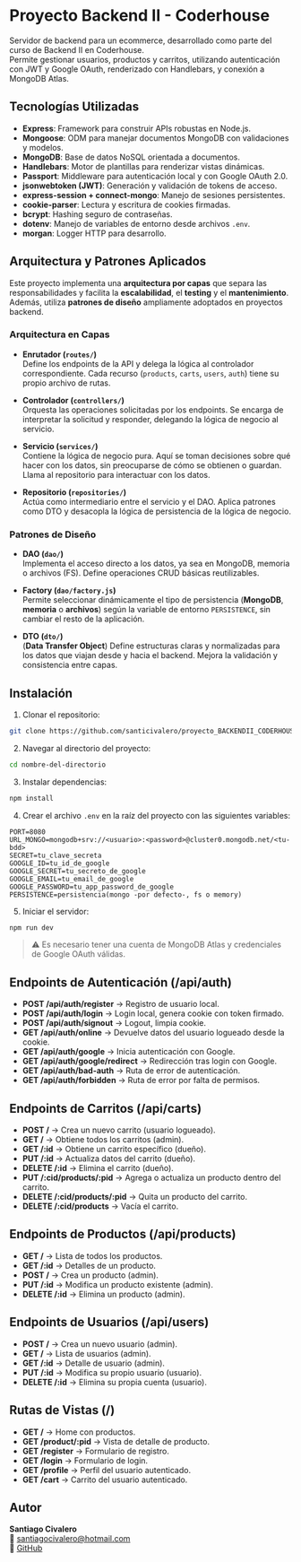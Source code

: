 # Proyecto Backend II - Coderhouse

Servidor de backend para un ecommerce, desarrollado como parte del curso de Backend II en Coderhouse.  
Permite gestionar usuarios, productos y carritos, utilizando autenticación con JWT y Google OAuth, renderizado con Handlebars, y conexión a MongoDB Atlas.

## Tecnologías Utilizadas

- **Express**: Framework para construir APIs robustas en Node.js.
- **Mongoose**: ODM para manejar documentos MongoDB con validaciones y modelos.
- **MongoDB**: Base de datos NoSQL orientada a documentos.
- **Handlebars**: Motor de plantillas para renderizar vistas dinámicas.
- **Passport**: Middleware para autenticación local y con Google OAuth 2.0.
- **jsonwebtoken (JWT)**: Generación y validación de tokens de acceso.
- **express-session + connect-mongo**: Manejo de sesiones persistentes.
- **cookie-parser**: Lectura y escritura de cookies firmadas.
- **bcrypt**: Hashing seguro de contraseñas.
- **dotenv**: Manejo de variables de entorno desde archivos `.env`.
- **morgan**: Logger HTTP para desarrollo.

## Arquitectura y Patrones Aplicados

Este proyecto implementa una **arquitectura por capas** que separa las responsabilidades y facilita la **escalabilidad**, el **testing** y el **mantenimiento**. Además, utiliza **patrones de diseño** ampliamente adoptados en proyectos backend.

### Arquitectura en Capas

- **Enrutador (`routes/`)**  
  Define los endpoints de la API y delega la lógica al controlador correspondiente. Cada recurso (`products`, `carts`, `users`, `auth`) tiene su propio archivo de rutas.

- **Controlador (`controllers/`)**  
  Orquesta las operaciones solicitadas por los endpoints. Se encarga de interpretar la solicitud y responder, delegando la lógica de negocio al servicio.

- **Servicio (`services/`)**  
  Contiene la lógica de negocio pura. Aquí se toman decisiones sobre qué hacer con los datos, sin preocuparse de cómo se obtienen o guardan. Llama al repositorio para interactuar con los datos.

- **Repositorio (`repositories/`)**  
  Actúa como intermediario entre el servicio y el DAO. Aplica patrones como DTO y desacopla la lógica de persistencia de la lógica de negocio.

### Patrones de Diseño

- **DAO (`dao/`)**  
  Implementa el acceso directo a los datos, ya sea en MongoDB, memoria o archivos (FS). Define operaciones CRUD básicas reutilizables.

- **Factory (`dao/factory.js`)**  
  Permite seleccionar dinámicamente el tipo de persistencia (**MongoDB**, **memoria** o **archivos**) según la variable de entorno `PERSISTENCE`, sin cambiar el resto de la aplicación.

- **DTO (`dto/`)**  
  (**Data Transfer Object**) Define estructuras claras y normalizadas para los datos que viajan desde y hacia el backend. Mejora la validación y consistencia entre capas.


## Instalación

1. Clonar el repositorio:

```bash
git clone https://github.com/santicivalero/proyecto_BACKENDII_CODERHOUSE_SantiagoCivalero
```

2. Navegar al directorio del proyecto:

```bash
cd nombre-del-directorio
```

3. Instalar dependencias:

```bash
npm install
```

4. Crear el archivo `.env` en la raíz del proyecto con las siguientes variables:

```env
PORT=8080
URL_MONGO=mongodb+srv://<usuario>:<password>@cluster0.mongodb.net/<tu-bdd>
SECRET=tu_clave_secreta
GOOGLE_ID=tu_id_de_google
GOOGLE_SECRET=tu_secreto_de_google
GOOGLE_EMAIL=tu_email_de_google
GOOGLE_PASSWORD=tu_app_password_de_google
PERSISTENCE=persistencia(mongo -por defecto-, fs o memory)
```

5. Iniciar el servidor:

```bash
npm run dev
```

> ⚠️ Es necesario tener una cuenta de MongoDB Atlas y credenciales de Google OAuth válidas.

## Endpoints de Autenticación (/api/auth)

- **POST /api/auth/register** → Registro de usuario local.
- **POST /api/auth/login** → Login local, genera cookie con token firmado.
- **POST /api/auth/signout** → Logout, limpia cookie.
- **GET /api/auth/online** → Devuelve datos del usuario logueado desde la cookie.
- **GET /api/auth/google** → Inicia autenticación con Google.
- **GET /api/auth/google/redirect** → Redirección tras login con Google.
- **GET /api/auth/bad-auth** → Ruta de error de autenticación.
- **GET /api/auth/forbidden** → Ruta de error por falta de permisos.

## Endpoints de Carritos (/api/carts)

- **POST /** → Crea un nuevo carrito (usuario logueado).
- **GET /** → Obtiene todos los carritos (admin).
- **GET /:id** → Obtiene un carrito específico (dueño).
- **PUT /:id** → Actualiza datos del carrito (dueño).
- **DELETE /:id** → Elimina el carrito (dueño).
- **PUT /:cid/products/:pid** → Agrega o actualiza un producto dentro del carrito.
- **DELETE /:cid/products/:pid** → Quita un producto del carrito.
- **DELETE /:cid/products** → Vacía el carrito.

## Endpoints de Productos (/api/products)

- **GET /** → Lista de todos los productos.
- **GET /:id** → Detalles de un producto.
- **POST /** → Crea un producto (admin).
- **PUT /:id** → Modifica un producto existente (admin).
- **DELETE /:id** → Elimina un producto (admin).

## Endpoints de Usuarios (/api/users)

- **POST /** → Crea un nuevo usuario (admin).
- **GET /** → Lista de usuarios (admin).
- **GET /:id** → Detalle de usuario (admin).
- **PUT /:id** → Modifica su propio usuario (usuario).
- **DELETE /:id** → Elimina su propia cuenta (usuario).

## Rutas de Vistas (/)

- **GET /** → Home con productos.
- **GET /product/:pid** → Vista de detalle de producto.
- **GET /register** → Formulario de registro.
- **GET /login** → Formulario de login.
- **GET /profile** → Perfil del usuario autenticado.
- **GET /cart** → Carrito del usuario autenticado.

## Autor

**Santiago Civalero**  
📧 santiagocivalero@hotmail.com  
🔗 [GitHub](https://github.com/santicivalero)
